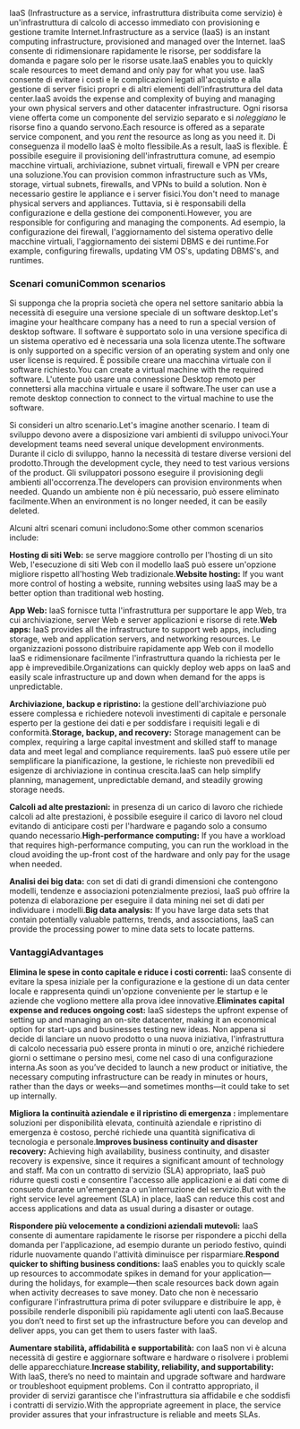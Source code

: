 <span data-ttu-id="7f5e5-101">IaaS (Infrastructure as a service, infrastruttura distribuita come servizio) è un'infrastruttura di calcolo di accesso immediato con provisioning e gestione tramite Internet.</span><span class="sxs-lookup"><span data-stu-id="7f5e5-101">Infrastructure as a service (IaaS) is an instant computing infrastructure, provisioned and managed over the Internet.</span></span> <span data-ttu-id="7f5e5-102">IaaS consente di ridimensionare rapidamente le risorse, per soddisfare la domanda e pagare solo per le risorse usate.</span><span class="sxs-lookup"><span data-stu-id="7f5e5-102">IaaS enables you to quickly scale resources to meet demand and only pay for what you use.</span></span> <span data-ttu-id="7f5e5-103">IaaS consente di evitare i costi e le complicazioni legati all'acquisto e alla gestione di server fisici propri e di altri elementi dell'infrastruttura del data center.</span><span class="sxs-lookup"><span data-stu-id="7f5e5-103">IaaS avoids the expense and complexity of buying and managing your own physical servers and other datacenter infrastructure.</span></span> <span data-ttu-id="7f5e5-104">Ogni risorsa viene offerta come un componente del servizio separato e si *noleggiano* le risorse fino a quando servono.</span><span class="sxs-lookup"><span data-stu-id="7f5e5-104">Each resource is offered as a separate service component, and you *rent* the resource as long as you need it.</span></span> <span data-ttu-id="7f5e5-105">Di conseguenza il modello IaaS è molto flessibile.</span><span class="sxs-lookup"><span data-stu-id="7f5e5-105">As a result, IaaS is flexible.</span></span> <span data-ttu-id="7f5e5-106">È possibile eseguire il provisioning dell'infrastruttura comune, ad esempio macchine virtuali, archiviazione, subnet virtuali, firewall e VPN per creare una soluzione.</span><span class="sxs-lookup"><span data-stu-id="7f5e5-106">You can provision common infrastructure such as VMs, storage, virtual subnets, firewalls, and VPNs to build a solution.</span></span> <span data-ttu-id="7f5e5-107">Non è necessario gestire le appliance e i server fisici.</span><span class="sxs-lookup"><span data-stu-id="7f5e5-107">You don't need to manage physical servers and appliances.</span></span> <span data-ttu-id="7f5e5-108">Tuttavia, si è responsabili della configurazione e della gestione dei componenti.</span><span class="sxs-lookup"><span data-stu-id="7f5e5-108">However, you are responsible for configuring and managing the components.</span></span> <span data-ttu-id="7f5e5-109">Ad esempio, la configurazione dei firewall, l'aggiornamento del sistema operativo delle macchine virtuali, l'aggiornamento dei sistemi DBMS e dei runtime.</span><span class="sxs-lookup"><span data-stu-id="7f5e5-109">For example, configuring firewalls, updating VM OS's, updating DBMS's, and runtimes.</span></span>

### <a name="common-scenarios"></a><span data-ttu-id="7f5e5-110">Scenari comuni</span><span class="sxs-lookup"><span data-stu-id="7f5e5-110">Common scenarios</span></span> 

<span data-ttu-id="7f5e5-111">Si supponga che la propria società che opera nel settore sanitario abbia la necessità di eseguire una versione speciale di un software desktop.</span><span class="sxs-lookup"><span data-stu-id="7f5e5-111">Let's imagine your healthcare company has a need to run a special version of desktop software.</span></span> <span data-ttu-id="7f5e5-112">Il software è supportato solo in una versione specifica di un sistema operativo ed è necessaria una sola licenza utente.</span><span class="sxs-lookup"><span data-stu-id="7f5e5-112">The software is only supported on a specific version of an operating system and only one user license is required.</span></span> <span data-ttu-id="7f5e5-113">È possibile creare una macchina virtuale con il software richiesto.</span><span class="sxs-lookup"><span data-stu-id="7f5e5-113">You can create a virtual machine with the required software.</span></span> <span data-ttu-id="7f5e5-114">L'utente può usare una connessione Desktop remoto per connettersi alla macchina virtuale e usare il software.</span><span class="sxs-lookup"><span data-stu-id="7f5e5-114">The user can use a remote desktop connection to connect to the virtual machine to use the software.</span></span>

<span data-ttu-id="7f5e5-115">Si consideri un altro scenario.</span><span class="sxs-lookup"><span data-stu-id="7f5e5-115">Let's imagine another scenario.</span></span> <span data-ttu-id="7f5e5-116">I team di sviluppo devono avere a disposizione vari ambienti di sviluppo univoci.</span><span class="sxs-lookup"><span data-stu-id="7f5e5-116">Your development teams need several unique development environments.</span></span> <span data-ttu-id="7f5e5-117">Durante il ciclo di sviluppo, hanno la necessità di testare diverse versioni del prodotto.</span><span class="sxs-lookup"><span data-stu-id="7f5e5-117">Through the development cycle, they need to test various versions of the product.</span></span> <span data-ttu-id="7f5e5-118">Gli sviluppatori possono eseguire il provisioning degli ambienti all'occorrenza.</span><span class="sxs-lookup"><span data-stu-id="7f5e5-118">The developers can provision environments when needed.</span></span> <span data-ttu-id="7f5e5-119">Quando un ambiente non è più necessario, può essere eliminato facilmente.</span><span class="sxs-lookup"><span data-stu-id="7f5e5-119">When an environment is no longer needed, it can be easily deleted.</span></span>

<span data-ttu-id="7f5e5-120">Alcuni altri scenari comuni includono:</span><span class="sxs-lookup"><span data-stu-id="7f5e5-120">Some other common scenarios include:</span></span>

<span data-ttu-id="7f5e5-121">**Hosting di siti Web:** se serve maggiore controllo per l'hosting di un sito Web, l'esecuzione di siti Web con il modello IaaS può essere un'opzione migliore rispetto all'hosting Web tradizionale.</span><span class="sxs-lookup"><span data-stu-id="7f5e5-121">**Website hosting:** If you want more control of hosting a website, running websites using IaaS may be a better option than traditional web hosting.</span></span>

<span data-ttu-id="7f5e5-122">**App Web:** IaaS fornisce tutta l'infrastruttura per supportare le app Web, tra cui archiviazione, server Web e server applicazioni e risorse di rete.</span><span class="sxs-lookup"><span data-stu-id="7f5e5-122">**Web apps:** IaaS provides all the infrastructure to support web apps, including storage, web and application servers, and networking resources.</span></span> <span data-ttu-id="7f5e5-123">Le organizzazioni possono distribuire rapidamente app Web con il modello IaaS e ridimensionare facilmente l'infrastruttura quando la richiesta per le app è imprevedibile.</span><span class="sxs-lookup"><span data-stu-id="7f5e5-123">Organizations can quickly deploy web apps on IaaS and easily scale infrastructure up and down when demand for the apps is unpredictable.</span></span>

<span data-ttu-id="7f5e5-124">**Archiviazione, backup e ripristino:** la gestione dell'archiviazione può essere complessa e richiedere notevoli investimenti di capitale e personale esperto per la gestione dei dati e per soddisfare i requisiti legali e di conformità.</span><span class="sxs-lookup"><span data-stu-id="7f5e5-124">**Storage, backup, and recovery:** Storage management can be complex, requiring a large capital investment and skilled staff to manage data and meet legal and compliance requirements.</span></span> <span data-ttu-id="7f5e5-125">IaaS può essere utile per semplificare la pianificazione, la gestione, le richieste non prevedibili ed esigenze di archiviazione in continua crescita.</span><span class="sxs-lookup"><span data-stu-id="7f5e5-125">IaaS can help simplify planning, management, unpredictable demand, and steadily growing storage needs.</span></span>

<span data-ttu-id="7f5e5-126">**Calcoli ad alte prestazioni:** in presenza di un carico di lavoro che richiede calcoli ad alte prestazioni, è possibile eseguire il carico di lavoro nel cloud evitando di anticipare costi per l'hardware e pagando solo a consumo quando necessario.</span><span class="sxs-lookup"><span data-stu-id="7f5e5-126">**High-performance computing:** If you have a workload that requires high-performance computing, you can run the workload in the cloud avoiding the up-front cost of the hardware and only pay for the usage when needed.</span></span> 

<span data-ttu-id="7f5e5-127">**Analisi dei big data:** con set di dati di grandi dimensioni che contengono modelli, tendenze e associazioni potenzialmente preziosi, IaaS può offrire la potenza di elaborazione per eseguire il data mining nei set di dati per individuare i modelli.</span><span class="sxs-lookup"><span data-stu-id="7f5e5-127">**Big data analysis:** If you have large data sets that contain potentially valuable patterns, trends, and associations, IaaS can provide the processing power to mine data sets to locate patterns.</span></span>

### <a name="advantages"></a><span data-ttu-id="7f5e5-128">Vantaggi</span><span class="sxs-lookup"><span data-stu-id="7f5e5-128">Advantages</span></span>

<span data-ttu-id="7f5e5-129">**Elimina le spese in conto capitale e riduce i costi correnti:** IaaS consente di evitare la spesa iniziale per la configurazione e la gestione di un data center locale e rappresenta quindi un'opzione conveniente per le startup e le aziende che vogliono mettere alla prova idee innovative.</span><span class="sxs-lookup"><span data-stu-id="7f5e5-129">**Eliminates capital expense and reduces ongoing cost:** IaaS sidesteps the upfront expense of setting up and managing an on-site datacenter, making it an economical option for start-ups and businesses testing new ideas.</span></span> <span data-ttu-id="7f5e5-130">Non appena si decide di lanciare un nuovo prodotto o una nuova iniziativa, l'infrastruttura di calcolo necessaria può essere pronta in minuti o ore, anziché richiedere giorni o settimane o persino mesi, come nel caso di una configurazione interna.</span><span class="sxs-lookup"><span data-stu-id="7f5e5-130">As soon as you’ve decided to launch a new product or initiative, the necessary computing infrastructure can be ready in minutes or hours, rather than the days or weeks—and sometimes months—it could take to set up internally.</span></span>

<span data-ttu-id="7f5e5-131">**Migliora la continuità aziendale e il ripristino di emergenza :** implementare soluzioni per disponibilità elevata, continuità aziendale e ripristino di emergenza è costoso, perché richiede una quantità significativa di tecnologia e personale.</span><span class="sxs-lookup"><span data-stu-id="7f5e5-131">**Improves business continuity and disaster recovery:** Achieving high availability, business continuity, and disaster recovery is expensive, since it requires a significant amount of technology and staff.</span></span> <span data-ttu-id="7f5e5-132">Ma con un contratto di servizio (SLA) appropriato, IaaS può ridurre questi costi e consentire l'accesso alle applicazioni e ai dati come di consueto durante un'emergenza o un'interruzione del servizio.</span><span class="sxs-lookup"><span data-stu-id="7f5e5-132">But with the right service level agreement (SLA) in place, IaaS can reduce this cost and access applications and data as usual during a disaster or outage.</span></span>

<span data-ttu-id="7f5e5-133">**Rispondere più velocemente a condizioni aziendali mutevoli:** IaaS consente di aumentare rapidamente le risorse per rispondere a picchi della domanda per l'applicazione, ad esempio durante un periodo festivo, quindi ridurle nuovamente quando l'attività diminuisce per risparmiare.</span><span class="sxs-lookup"><span data-stu-id="7f5e5-133">**Respond quicker to shifting business conditions:** IaaS enables you to quickly scale up resources to accommodate spikes in demand for your application— during the holidays, for example—then scale resources back down again when activity decreases to save money.</span></span> <span data-ttu-id="7f5e5-134">Dato che non è necessario configurare l'infrastruttura prima di poter sviluppare e distribuire le app, è possibile renderle disponibili più rapidamente agli utenti con IaaS.</span><span class="sxs-lookup"><span data-stu-id="7f5e5-134">Because you don’t need to first set up the infrastructure before you can develop and deliver apps, you can get them to users faster with IaaS.</span></span>

<span data-ttu-id="7f5e5-135">**Aumentare stabilità, affidabilità e supportabilità:** con IaaS non vi è alcuna necessità di gestire e aggiornare software e hardware o risolvere i problemi delle apparecchiature.</span><span class="sxs-lookup"><span data-stu-id="7f5e5-135">**Increase stability, reliability, and supportability:** With IaaS, there’s no need to maintain and upgrade software and hardware or troubleshoot equipment problems.</span></span> <span data-ttu-id="7f5e5-136">Con il contratto appropriato, il provider di servizi garantisce che l'infrastruttura sia affidabile e che soddisfi i contratti di servizio.</span><span class="sxs-lookup"><span data-stu-id="7f5e5-136">With the appropriate agreement in place, the service provider assures that your infrastructure is reliable and meets SLAs.</span></span>
